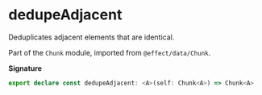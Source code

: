 # dedupeAdjacent

Deduplicates adjacent elements that are identical.

Part of the `Chunk` module, imported from `@effect/data/Chunk`.

**Signature**

```ts
export declare const dedupeAdjacent: <A>(self: Chunk<A>) => Chunk<A>
```
